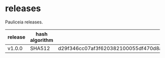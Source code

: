 # releases

Pauliceia releases.

| release | hash algorithm | digital hash |
|---------|----------------|--------------|
| v1.0.0  | SHA512         | d29f346cc07af3f620382100055df470d8ab266703c3312a8c1b76317316992ed89024f598cdabd1002d5ea456720c83f3ea8fe3ef62ef39b060916630aff9e1 |
